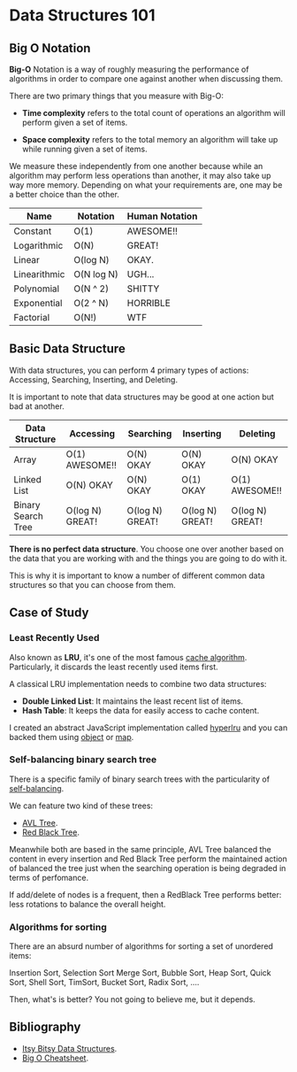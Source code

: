 # Data Structures 101

## Big O Notation

**Big-O** Notation is a way of roughly measuring the performance of algorithms in order to compare one against another when discussing them.

There are two primary things that you measure with Big-O:
 
- **Time complexity** refers to the total count of operations an algorithm will perform given a set of items.

- **Space complexity** refers to the total memory an algorithm will take up while running given a set of items.

We measure these independently from one another because while an algorithm may perform less operations than another, it may also take up way more memory. Depending on what your requirements are, one may be a better choice than the other.

| Name         | Notation   | Human Notation |
|--------------|------------|----------------|
| Constant     | O(1)       | AWESOME!!      |
| Logarithmic  | O(N)       | GREAT!         |
| Linear       | O(log N)   | OKAY.          |
| Linearithmic | O(N log N) | UGH...         |
| Polynomial   | O(N ^ 2)   | SHITTY         |
| Exponential  | O(2 ^ N)   | HORRIBLE       |
| Factorial    | O(N!)      | WTF            |

## Basic Data Structure

With data structures, you can perform 4 primary types of actions: Accessing, Searching, Inserting, and Deleting.

It is important to note that data structures may be good at one action but bad at another.

| Data Structure     | Accessing        | Searching        | Inserting       | Deleting        |
| ------------------ | ---------------- | ---------------- | --------------- | --------------- |
| Array              | O(1) AWESOME!!   | O(N) OKAY        | O(N) OKAY       | O(N) OKAY       |
| Linked List        | O(N) OKAY        | O(N) OKAY        | O(1) OKAY       | O(1) AWESOME!!  |
| Binary Search Tree | O(log N) GREAT!  | O(log N) GREAT!  | O(log N) GREAT! | O(log N) GREAT! |

**There is no perfect data structure**. You choose one over another based on the data that you are working with and the things you are going to do with it. 

This is why it is important to know a number of different common data structures so that you can choose from them.

## Case of Study

### Least Recently Used

Also known as **LRU**, it's one of the most famous [cache algorithm](https://en.wikipedia.org/wiki/Cache_replacement_policies). Particularly, it discards the least recently used items first.

A classical LRU implementation needs to combine two data structures:

- **Double Linked List**: It maintains the least recent list of items.
- **Hash Table**: It keeps the data for easily access to cache content.

I created an abstract JavaScript implementation called [hyperlru](https://github.com/Kikobeats/hyperlru) and you can backed them using [object](https://github.com/Kikobeats/hyperlru-object) or [map](https://github.com/Kikobeats/hyperlru-map).

### Self-balancing binary search tree

There is a specific family of binary search trees with the particularity of [self-balancing](https://en.wikipedia.org/wiki/Self-balancing_binary_search_tree).

We can feature two kind of these trees:

- [AVL Tree](https://en.wikipedia.org/wiki/AVL_tree).
- [Red Black Tree](https://en.wikipedia.org/wiki/Red%E2%80%93black_tree).

Meanwhile both are based in the same principle, AVL Tree balanced the content in every insertion and Red Black Tree perform the maintained action of balanced the tree  just when the searching operation is being degraded in terms of perfomance.

If add/delete of nodes is a frequent, then a RedBlack Tree performs better: less rotations to balance the overall height.

### Algorithms for sorting

There are an absurd number of algorithms for sorting a set of unordered items:

Insertion Sort,  Selection Sort Merge Sort, Bubble Sort, Heap Sort, Quick Sort, Shell Sort, TimSort, Bucket Sort, Radix Sort, ....

Then, what's is better? You not going to believe me, but it depends.

## Bibliography

- [Itsy Bitsy Data Structures](https://github.com/thejameskyle/itsy-bitsy-data-structures).
- [Big O Cheatsheet](http://bigocheatsheet.com).